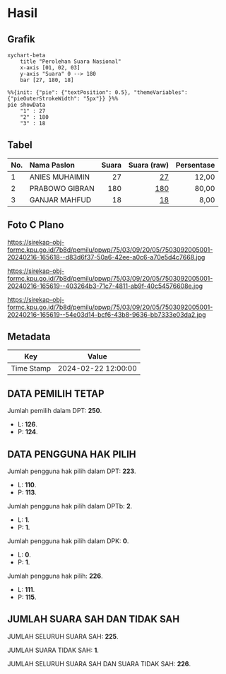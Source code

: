 # Hasil

## Grafik

```mermaid
xychart-beta
    title "Perolehan Suara Nasional"
    x-axis [01, 02, 03]
    y-axis "Suara" 0 --> 180
    bar [27, 180, 18]
```

```mermaid
%%{init: {"pie": {"textPosition": 0.5}, "themeVariables": {"pieOuterStrokeWidth": "5px"}} }%%
pie showData
    "1" : 27
    "2" : 180
    "3" : 18
```

## Tabel

| No. | Nama Paslon    | Suara | Suara (raw) | Persentase |
|:--- |:-------------- | -----:| -----------:| ----------:|
| 1   | ANIES MUHAIMIN | 27    | [27][p-1]   | 12,00      |
| 2   | PRABOWO GIBRAN | 180   | [180][p-2]  | 80,00      |
| 3   | GANJAR MAHFUD  | 18    | [18][p-3]   | 8,00       |


[p-1]: https://github.com/gigit-pemilu/pemilu-2024/blob/main/pilpres/hitung-suara/sub/75-gorontalo/sub/03-bone-bolango/sub/09-bone/sub/2005-inogaluma/sub/001-tps/sub/paslon-1.txt
[p-2]: https://github.com/gigit-pemilu/pemilu-2024/blob/main/pilpres/hitung-suara/sub/75-gorontalo/sub/03-bone-bolango/sub/09-bone/sub/2005-inogaluma/sub/001-tps/sub/paslon-2.txt
[p-3]: https://github.com/gigit-pemilu/pemilu-2024/blob/main/pilpres/hitung-suara/sub/75-gorontalo/sub/03-bone-bolango/sub/09-bone/sub/2005-inogaluma/sub/001-tps/sub/paslon-3.txt

## Foto C Plano

https://sirekap-obj-formc.kpu.go.id/7b8d/pemilu/ppwp/75/03/09/20/05/7503092005001-20240216-165618--d83d6f37-50a6-42ee-a0c6-a70e5d4c7668.jpg

https://sirekap-obj-formc.kpu.go.id/7b8d/pemilu/ppwp/75/03/09/20/05/7503092005001-20240216-165619--403264b3-71c7-4811-ab9f-40c54576608e.jpg

https://sirekap-obj-formc.kpu.go.id/7b8d/pemilu/ppwp/75/03/09/20/05/7503092005001-20240216-165619--54e03d14-bcf6-43b8-9636-bb7333e03da2.jpg


## Metadata

| Key        | Value               |
| ---------- | ------------------- |
| Time Stamp | 2024-02-22 12:00:00 |


## DATA PEMILIH TETAP

Jumlah pemilih dalam DPT: **250**.
 * L: **126**.
 * P: **124**.

## DATA PENGGUNA HAK PILIH

Jumlah pengguna hak pilih dalam DPT: **223**.
 * L: **110**.
 * P: **113**.

Jumlah pengguna hak pilih dalam DPTb: **2**.
 * L: **1**.
 * P: **1**.

Jumlah pengguna hak pilih dalam DPK: **0**.
 * L: **0**.
 * P: **1**.

Jumlah pengguna hak pilih: **226**.
 * L: **111**.
 * P: **115**.

## JUMLAH SUARA SAH DAN TIDAK SAH

JUMLAH SELURUH SUARA SAH: **225**.

JUMLAH SUARA TIDAK SAH: **1**.

JUMLAH SELURUH SUARA SAH DAN SUARA TIDAK SAH: **226**.


